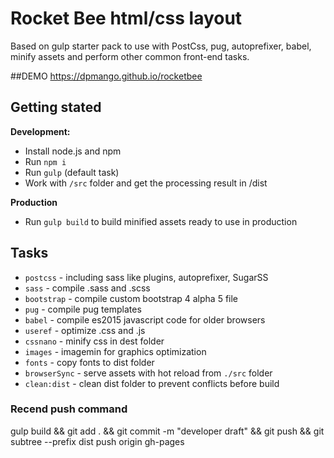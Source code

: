 # Rocket Bee html/css layout
Based on gulp starter pack to use with PostCss, pug, autoprefixer, babel, minify assets and perform other common front-end tasks.

##DEMO
https://dpmango.github.io/rocketbee


## Getting stated
__Development:__
- Install node.js and npm
- Run `npm i`
- Run `gulp` (default task)
- Work with `/src` folder and get the processing result in /dist

__Production__
- Run `gulp build` to build minified assets ready to use in production

## Tasks
- `postcss` - including sass like plugins, autoprefixer, SugarSS
- `sass` - compile .sass and .scss
- `bootstrap` - compile custom bootstrap 4 alpha 5 file
- `pug` - compile pug templates
- `babel` - compile es2015 javascript code for older browsers
- `useref` - optimize .css and .js
- `cssnano` - minify css in dest folder
- `images` - imagemin for graphics optimization
- `fonts` - copy fonts to dist folder
- `browserSync` - serve assets with hot reload from `./src` folder
- `clean:dist` - clean dist folder to prevent conflicts before build


### Recend push command
gulp build && git add . && git commit -m "developer draft" && git push && git subtree --prefix dist push origin gh-pages
